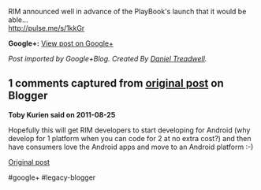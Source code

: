 <!--
date: '2011-08-24'
published: true
slug: 2011-08-rims-new-qnx-blackberrys-will-run
time_to_read: 5
title: "RIM\u2019s New QNX BlackBerrys Will Run Android Apps"
-->

RIM announced well in advance of the PlayBook's launch that it would be able...  
<http://pulse.me/s/1kkGr>

**Google+:** [View post on Google+](https://plus.google.com/103392016560023386646/posts/5NLMwrRwAmL)

  
  
*Post imported by Google+Blog. Created By [Daniel Treadwell](http://minimali.se/).*



## 1 comments captured from [original post](https://ysfk.blogspot.com/2011/08/rims-new-qnx-blackberrys-will-run.html) on Blogger

**Toby Kurien said on 2011-08-25**

Hopefully this will get RIM developers to start developing for Android (why develop for 1 platform when you can code for 2 at no extra cost?)  and then have consumers love the Android apps and move to an Android platform :-)



[Original post](https://ysfk.blogspot.com/2011/08/rims-new-qnx-blackberrys-will-run.html)

#google+ #legacy-blogger 